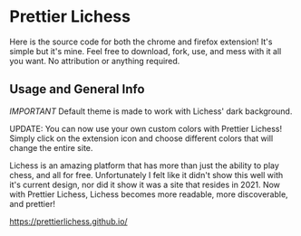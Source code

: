 # Prettier Lichess

Here is the source code for both the chrome and firefox extension! It's simple but it's mine. Feel free to download, fork, use, and mess with it all you want. No attribution or anything required.

## Usage and General Info
*IMPORTANT* Default theme is made to work with Lichess' dark background.

UPDATE: You can now use your own custom colors with Prettier Lichess! Simply click on the extension icon and choose different colors that will change the entire site.

Lichess is an amazing platform that has more than just the ability to play chess, and all for free. Unfortunately I felt like it didn't show this well with it's current design, nor did it show it was a site that resides in 2021. Now with Prettier Lichess, Lichess becomes more readable, more discoverable, and prettier! 

https://prettierlichess.github.io/

